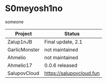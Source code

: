 # S0meyosh1no
someone


| Project        | Status                  |
|----------------|-------------------------|
| Zalup1nJB      | Final update, 2.1       |
| GarlicMonster  | not maintained          |
| Ahmelio        | not maintained          |
| Ahmelio17      | 0.0.6 released          |
| SalupovCloud   | https://salupovcloud.fun|




